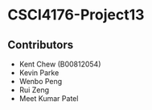 # CSCI4176-Project13


## Contributors
- Kent Chew (B00812054)
- Kevin Parke
- Wenbo Peng
- Rui Zeng
- Meet Kumar Patel